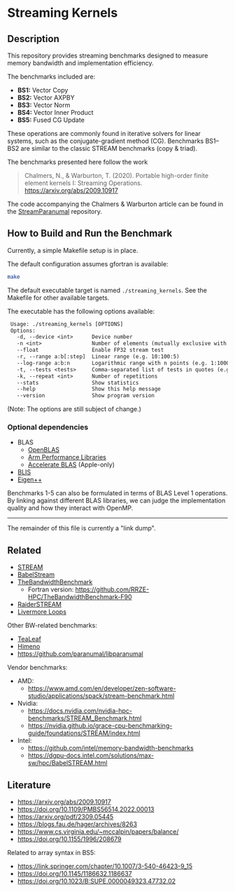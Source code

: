 # Streaming Kernels

## Description

This repository provides streaming benchmarks designed to measure memory bandwidth and implementation efficiency. 

The benchmarks included are:

- **BS1:** Vector Copy
- **BS2:** Vector AXPBY
- **BS3:** Vector Norm
- **BS4:** Vector Inner Product
- **BS5:** Fused CG Update

These operations are commonly found in iterative solvers for linear systems, such as the conjugate-gradient method (CG). Benchmarks BS1–BS2 are similar to the classic STREAM benchmarks (copy & triad). 

The benchmarks presented here follow the work

> Chalmers, N., & Warburton, T. (2020). Portable high-order finite element kernels I: Streaming Operations. https://arxiv.org/abs/2009.10917

The code accompanying the Chalmers & Warburton article can be found in the [StreamParanumal](https://github.com/paranumal/streamparanumal) repository.

## How to Build and Run the Benchmark

Currently, a simple Makefile setup is in place.

The default configuration assumes gfortran is available: 

```sh
make
```

The default executable target is named `./streaming_kernels`. 
See the Makefile for other available targets.

The executable has the following options available:

```txt
 Usage: ./streaming_kernels [OPTIONS]
 Options:
   -d, --device <int>      Device number
   -n <int>                Number of elements (mutually exclusive with --range, --log-range)
   --float                 Enable FP32 stream test
   -r, --range a:b[:step]  Linear range (e.g. 10:100:5)
   --log-range a:b:n       Logarithmic range with n points (e.g. 1:1000:4)
   -t, --tests <tests>     Comma-separated list of tests in quotes (e.g. "BS1,BS3")
   -k, --repeat <int>      Number of repetitions
   --stats                 Show statistics
   --help                  Show this help message
   --version               Show program version
```

(Note: The options are still subject of change.)

### Optional dependencies

- BLAS
  * [OpenBLAS](https://github.com/OpenMathLib/OpenBLAS)
  * [Arm Performance Libraries](https://developer.arm.com/documentation/101004/latest/)
  * [Accelerate BLAS](https://developer.apple.com/documentation/accelerate/blas-library) (Apple-only)
- [BLIS](https://github.com/flame/blis)
- [Eigen++](https://eigen.tuxfamily.org/index.php?title=Main_Page)

Benchmarks 1-5 can also be formulated in terms of BLAS Level 1 operations.
By linking against different BLAS libraries, we can judge the implementation quality and
how they interact with OpenMP. 

---

The remainder of this file is currently a "link dump". 

## Related

- [STREAM](https://www.cs.virginia.edu/stream/)
- [BabelStream](https://github.com/UoB-HPC/BabelStream)
- [TheBandwidthBenchmark](https://github.com/RRZE-HPC/TheBandwidthBenchmark)
  * Fortran version: https://github.com/RRZE-HPC/TheBandwidthBenchmark-F90
- [RaiderSTREAM](https://github.com/michael-beebe/RaiderSTREAM)
- [Livermore Loops](https://www.netlib.org/benchmark/livermorec)

Other BW-related benchmarks:

- [TeaLeaf](https://github.com/UK-MAC/TeaLeaf)
- [Himeno](https://i.riken.jp/en/supercom/documents/himenobmt/)
- https://github.com/paranumal/libparanumal

Vendor benchmarks:

- AMD: 
  * https://www.amd.com/en/developer/zen-software-studio/applications/spack/stream-benchmark.html
- Nvidia:
  * https://docs.nvidia.com/nvidia-hpc-benchmarks/STREAM_Benchmark.html
  * https://nvidia.github.io/grace-cpu-benchmarking-guide/foundations/STREAM/index.html
- Intel:
  * https://github.com/intel/memory-bandwidth-benchmarks
  * https://dgpu-docs.intel.com/solutions/max-sw/hpc/BabelSTREAM.html

## Literature

- https://arxiv.org/abs/2009.10917
- https://doi.org/10.1109/PMBS56514.2022.00013
- https://arxiv.org/pdf/2309.05445
- https://blogs.fau.de/hager/archives/8263
- https://www.cs.virginia.edu/~mccalpin/papers/balance/
- https://doi.org/10.1155/1996/208679

Related to array syntax in BS5:
- https://link.springer.com/chapter/10.1007/3-540-46423-9_15
- https://doi.org/10.1145/1186632.1186637
- https://doi.org/10.1023/B:SUPE.0000049323.47732.02
